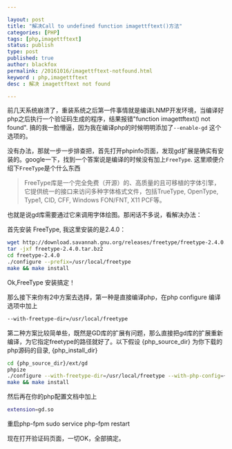 ```yaml
---

layout: post
title: "解决Call to undefined function imagettftext()方法"
categories: [PHP]
tags: [php,imagettftext]
status: publish
type: post
published: true
author: blackfox
permalink: /20161016/imagettftext-notfound.html
keyword : php,imagettftext
desc : 解决 imagettftext not found

---
```


前几天系统崩溃了，重装系统之后第一件事情就是编译LNMP开发环境，当编译好php之后执行一个验证码生成的程序，结果报错"function imagettftext() not found". 搞的我一脸懵逼，因为我在编译php的时候明明添加了<code class="scode">--enable-gd</code> 这个选项的。

没有办法，那就一步一步排查把，首先打开phpinfo页面，发现gd扩展是确实有安装的。google一下，找到一个答案说是编译的时候没有加上<code class="scode">FreeType</code>. 这里顺便介绍下<code class="scode">FreeType</code>是个什么东西

> FreeType库是一个完全免费（开源）的、高质量的且可移植的字体引擎，它提供统一的接口来访问多种字体格式文件，包括TrueType, OpenType, Type1, CID, CFF, Windows FON/FNT, X11 PCF等。

也就是说gd库需要通过它来调用字体绘图。那闲话不多说，看解决办法：

首先安装 FreeType, 我这里安装的是2.4.0：

```bash
wget http://download.savannah.gnu.org/releases/freetype/freetype-2.4.0.tar.bz2
tar -jxf freetype-2.4.0.tar.bz2
cd freetype-2.4.0
./configure --prefix=/usr/local/freetype
make && make install
```
Ok,FreeType 安装搞定！

那么接下来你有2中方案去选择，第一种是直接编译php，在php configure 编译选项中加上 

```bash
--with-freetype-dir=/usr/local/freetype
```

第二种方案比较简单些，既然是GD库的扩展有问题，那么直接把gd库的扩展重新编译，为它指定freetype的路径就好了。以下假设 {php_source_dir} 为你下载的php源码的目录, {php_install_dir}

```bash
cd {php_source_dir}/ext/gd
phpize
./configure --with-freetype-dir=/usr/local/freetype --with-php-config={php_install_dir}/bin/php-config
make && make install

```
然后再在你的php配置文档中加上

```bash
extension=gd.so
```

重启php-fpm sudo service php-fpm restart

现在打开验证码页面，一切OK，全部搞定。
